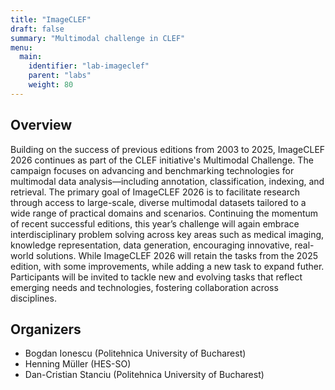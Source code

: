 ```yaml
---
title: "ImageCLEF"
draft: false
summary: "Multimodal challenge in CLEF"
menu:
  main:
    identifier: "lab-imageclef"
    parent: "labs"
    weight: 80
---
```


## Overview

Building on the success of previous editions from 2003 to 2025, ImageCLEF 2026 continues as part of the CLEF initiative's Multimodal Challenge. The campaign focuses on advancing and benchmarking technologies for multimodal data analysis—including annotation, classification, indexing, and retrieval. The primary goal of ImageCLEF 2026 is to facilitate research through access to large-scale, diverse multimodal datasets tailored to a wide range of practical domains and scenarios. Continuing the momentum of recent successful editions, this year’s challenge will again embrace interdisciplinary problem solving across key areas such as medical imaging, knowledge representation, data generation, encouraging innovative, real-world solutions.
While ImageCLEF 2026 will retain the tasks from the 2025 edition, with some improvements, while adding a new task to expand futher. Participants will be invited to tackle new and evolving tasks that reflect emerging needs and technologies, fostering collaboration across disciplines.

## Organizers

- Bogdan Ionescu (Politehnica University of Bucharest)
- Henning Müller (HES-SO) 
- Dan-Cristian Stanciu (Politehnica University of Bucharest)
